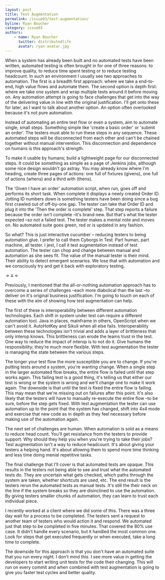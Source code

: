 ```yaml
---
layout: post
title: Test Augmentation
permalink: /issue03/test-augmentation/
byline: Ryan Boucher
category: issue03
authors:
    - name: Ryan Boucher
      twitter: distributedlife
      avatar: ryan-avatar.jpg
---
```

When a system has already been built and no automated tests have been written, automated testing is often brought in for one of three reasons: to improve quality, to reduce time spent testing or to reduce testing headcount. In such an environment I usually see two approaches to automation. The first is a breadth first approach: where we take a end-to-end, high value flows and automate them. The second option is depth first: where we take one system and wrap multiple tests around it before moving on. Any automation attempt is going to face challenges that get into the way of the delivering value in line with the original justification. I'll get onto these for later, as I want to talk about another option. An option often overlooked because it's not pure automation.

Instead of automating an entire test flow or even a system, aim to automate single, small steps. Something simple like 'create a basic order' or 'submit an order'. The testers must able to run these steps in any sequence. These automated steps will be disconnected from each other and can't be chained together without manual intervention. This disconnection and dependence on humans is this approach's strength.

To make it usable by humans; build a lightweight page for our disconnected steps. It could be something as simple as a page of Jenkins jobs, although some nice design wouldn't go astray. You may already know where I'm heading, create three pages of actions: one full of fixtures (givens), one full of actions (whens) and a third with (thens). 

The 'Given I have an order' automation script, when run, goes off and performs its short task. When complete it displays a newly created Order ID. Jotting ID numbers down is something testers have been doing since a bug first crawled out of off-by-one gap. The tester can take that Order ID and plug it into the 'Then the order is complete' step. That step reports a failure because the order isn't complete –it's brand new. But that's what the tester expected –so not a failed test. The tester makes a mental note and moves on. No automated suite goes green, red or is updated in any fashion.

So what? This is just interactive cucumber – reducing testers to being automation glue. I prefer to call them Cyborgs in Test. Part human, part machine, all tester. I jest, I call it test augmentation instead of test automation. The tester can chop and change between manual and automation as she sees fit. The value of the manual tester is their mind. Their ability to detect emergent scenarios. We lose that with automation and we consciously try and get it back with exploratory testing.

-> ⁂ <-

Previously, I mentioned that the all-or-nothing automation approach has to overcome a series of challenges –each more diabolical than the last –to deliver on it's original business justification. I'm going to touch on each of these with the aim of showing how test augmentation can help.

The first of these is interoperability between different automation technologies. Each shift in system under test can require a different automation tool. Java in places, mainframe in others, OpenScript when we can't avoid it. AutoHotKey and Sikuli when all else fails. Interoperability between these technologies isn't trivial and adds a layer of brittleness that only interop knows. This brittleness can erode the teams trust in the test. One way to reduce the impact of interop is to not do it. Give humans the responsibility; they're much more flexible. With test augmentation the tester is managing the state between the various steps.

The longer your test flow the more susceptible you are to change. If you're putting tests around a system, you're wanting change. When a single step in the larger automated flow breaks, the entire flow is failed until that step works again. This failing test is a good thing, it's telling us that either our test is wrong or the system is wrong and we'll change one to make it work again. The downside is that until the test is fixed the entire flow is failing. This may mean that we're missing out on failures after this point. It's also likely that the testers will have to manually re-execute the entire flow –to be sure, before the step gets fixed. With test augmentation the tester can use automation up to the point that the system has changed, shift into 4x4 mode and exercise that new code as in depth as they feel necessary before making use of the automation again.

The next set of challenges are human. When automation is sold as a means to reduce head count. You'll get resistance from the testers to provide support. Why should they help you when you're trying to take their jobs? Test augmentation isn't a way to reduce headcount. It's about giving your testers a helping hand. It's about allowing them to spend more time thinking and less time doing menial repetitive tasks.

The final challenge that I'll cover is that automated tests are opaque. This results in the testers not being able to see and trust what the automated tests do. They are uncertain what gets checked, which paths through the system are taken, whether shortcuts are used, etc. The end result is the testers rerun the automated tests as manual tests. It's still the their neck on the line if the system breaks so they are disinclined to use the automation. By giving testers smaller chunks of automation, they can learn to trust each individual piece.

I recently worked at a client where we did some of this. There was a three day wait for a process to be completed. The testers sent a request to another team of testers who would action it and respond. We automated just that step to be completed in five minutes. That covered the 80% use case. It didn't handle every scenario, but it handled the most common one. Look for steps that get executed frequently or when executed, take a long time to complete.

The downside for this approach is that you don't have an automated suite that you run every night. I don't mind this. I see more value in getting the developers to start writing unit tests for the code their changing. This will run on every commit and when combined with test augmentation is going to give you faster test cycles and better quality.

